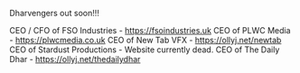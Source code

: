 Dharvengers out soon!!!

CEO / CFO of FSO Industries - https://fsoindustries.uk
CEO of PLWC Media - https://plwcmedia.co.uk
CEO of New Tab VFX - https://ollyj.net/newtab
CEO of Stardust Productions - Website currently dead.
CEO of The Daily Dhar - https://ollyj.net/thedailydhar
